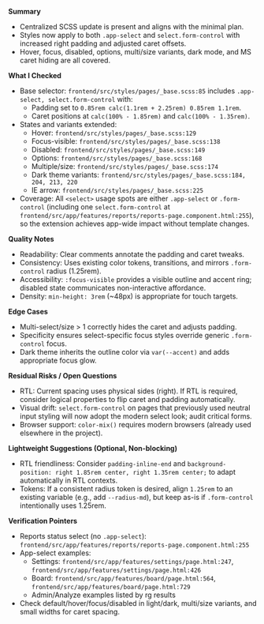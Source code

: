 **Summary**

- Centralized SCSS update is present and aligns with the minimal plan.
- Styles now apply to both `.app-select` and `select.form-control` with increased right padding and adjusted caret offsets.
- Hover, focus, disabled, options, multi/size variants, dark mode, and MS caret hiding are all covered.

**What I Checked**

- Base selector: `frontend/src/styles/pages/_base.scss:85` includes `.app-select, select.form-control` with:
  - Padding set to `0.85rem calc(1.1rem + 2.25rem) 0.85rem 1.1rem`.
  - Caret positions at `calc(100% - 1.85rem)` and `calc(100% - 1.35rem)`.
- States and variants extended:
  - Hover: `frontend/src/styles/pages/_base.scss:129`
  - Focus-visible: `frontend/src/styles/pages/_base.scss:138`
  - Disabled: `frontend/src/styles/pages/_base.scss:149`
  - Options: `frontend/src/styles/pages/_base.scss:168`
  - Multiple/size: `frontend/src/styles/pages/_base.scss:174`
  - Dark theme variants: `frontend/src/styles/pages/_base.scss:184, 204, 213, 220`
  - IE arrow: `frontend/src/styles/pages/_base.scss:225`
- Coverage: All `<select>` usage spots are either `.app-select` or `.form-control` (including one `select.form-control` at `frontend/src/app/features/reports/reports-page.component.html:255`), so the extension achieves app-wide impact without template changes.

**Quality Notes**

- Readability: Clear comments annotate the padding and caret tweaks.
- Consistency: Uses existing color tokens, transitions, and mirrors `.form-control` radius (1.25rem).
- Accessibility: `:focus-visible` provides a visible outline and accent ring; disabled state communicates non-interactive affordance.
- Density: `min-height: 3rem` (~48px) is appropriate for touch targets.

**Edge Cases**

- Multi-select/size > 1 correctly hides the caret and adjusts padding.
- Specificity ensures select-specific focus styles override generic `.form-control` focus.
- Dark theme inherits the outline color via `var(--accent)` and adds appropriate focus glow.

**Residual Risks / Open Questions**

- RTL: Current spacing uses physical sides (right). If RTL is required, consider logical properties to flip caret and padding automatically.
- Visual drift: `select.form-control` on pages that previously used neutral input styling will now adopt the modern select look; audit critical forms.
- Browser support: `color-mix()` requires modern browsers (already used elsewhere in the project).

**Lightweight Suggestions (Optional, Non-blocking)**

- RTL friendliness: Consider `padding-inline-end` and `background-position: right 1.85rem center, right 1.35rem center;` to adapt automatically in RTL contexts.
- Tokens: If a consistent radius token is desired, align `1.25rem` to an existing variable (e.g., add `--radius-md`), but keep as-is if `.form-control` intentionally uses 1.25rem.

**Verification Pointers**

- Reports status select (no `.app-select`): `frontend/src/app/features/reports/reports-page.component.html:255`
- App-select examples:
  - Settings: `frontend/src/app/features/settings/page.html:247`, `frontend/src/app/features/settings/page.html:426`
  - Board: `frontend/src/app/features/board/page.html:564`, `frontend/src/app/features/board/page.html:729`
  - Admin/Analyze examples listed by rg results
- Check default/hover/focus/disabled in light/dark, multi/size variants, and small widths for caret spacing.